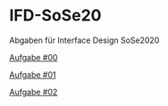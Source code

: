 # IFD-SoSe20

Abgaben für Interface Design SoSe2020

 [ Aufgabe #00 ](SWOT/ConCars.html)


 [ Aufgabe #01 ](WALLET/wallet.html)


 [ Aufgabe #02 ](GUI/gui.html)
